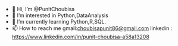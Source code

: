 - 👋 Hi, I’m @PunitChoubisa
- 👀 I’m interested in Python,DataAnalysis
- 🌱 I’m currently learning Python,R,SQL. 
- 📫 How to reach me gmail:choubisapunit86@gmail.com
linkedin : https://www.linkedin.com/in/punit-choubisa-a58a13208

<!--- is a ✨ special ✨ repository because its `README.md` (this file) appears on your GitHub profile.
You can click the Preview link to take a look at your changes.
--->
